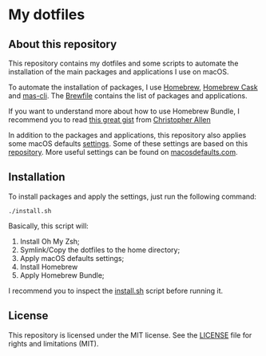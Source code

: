 # My dotfiles

## About this repository

This repository contains my dotfiles and some scripts to automate the installation of the main packages and applications I use on macOS.

To automate the installation of packages, I use [Homebrew](https://brew.sh/), [Homebrew Cask](https://caskroom.github.io/) and [mas-cli](https://github.com/mas-cli/mas). The [Brewfile](Brewfile) contains the list of packages and applications.

If you want to understand more about how to use Homebrew Bundle, I recommend you to read [this great gist](https://gist.github.com/ChristopherA/a579274536aab36ea9966f301ff14f3f) from [Christopher Allen](https://gist.github.com/ChristopherA) 

In addition to the packages and applications, this repository also applies some macOS defaults [settings](scripts/set-defaults.sh). Some of these settings are based on this [repository](https://github.com/holman/dotfiles/blob/master/macos/set-defaults.sh). More useful settings can be found on [macosdefaults.com](https://macosdefaults.com/).

## Installation

To install packages and apply the settings, just run the following command:

```shell
./install.sh
```

Basically, this script will:

1. Install Oh My Zsh;
2. Symlink/Copy the dotfiles to the home directory;
3. Apply macOS defaults settings;
4. Install Homebrew 
5. Apply Homebrew Bundle;

I recommend you to inspect the [install.sh](install.sh) script before running it.

## License

This repository is licensed under the MIT license. See the [LICENSE](LICENSE) file for rights and limitations (MIT).
